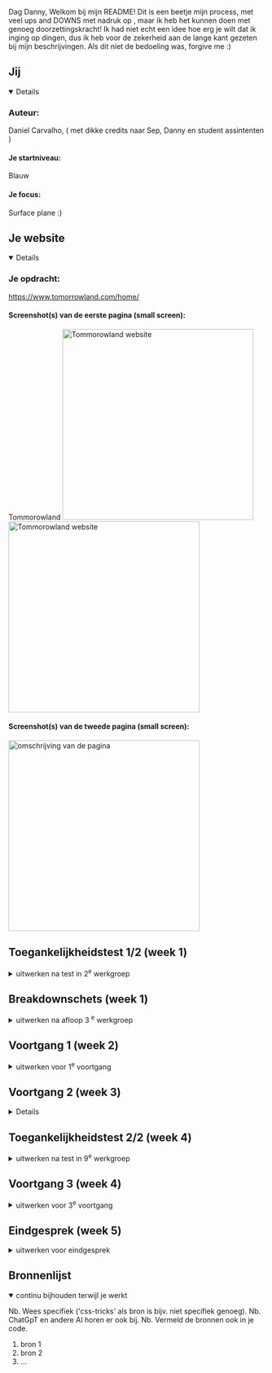 Dag Danny, 
Welkom bij mijn README! Dit is een beetje mijn process, met veel ups and DOWNS met nadruk op <DOWNS>, maar ik heb het kunnen doen met genoeg doorzettingskracht! Ik had niet echt een idee hoe erg je wilt dat ik inging op dingen, dus ik heb voor de zekerheid aan de lange kant gezeten bij mijn beschrijvingen. Als dit niet de bedoeling was, forgive me :)

## Jij
<details open>

  ### Auteur:
Daniel Carvalho, ( met dikke credits naar Sep, Danny en student assintenten )

  #### Je startniveau:
Blauw

  #### Je focus:
Surface plane  :)


</details>





## Je website
<details open>

  ### Je opdracht:
https://www.tomorrowland.com/home/

  #### Screenshot(s) van de eerste pagina (small screen): 
  Tommorowland 
  <img src="images/www.tomorrowland2.png" width="375px" alt="Tommorowland website">
   <img src="images/tml-page2.jpeg" width="375px" alt="Tommorowland website">


  #### Screenshot(s) van de tweede pagina (small screen):

  
  <img src="readme-images/dummy-plaatje.jpg" width="375px" alt="omschrijving van de pagina">
 
</details>



## Toegankelijkheidstest 1/2 (week 1)

<details>
  <summary>uitwerken na test in 2<sup>e</sup> werkgroep</summary>

  ### Bevindingen
  Ik ben erachter gekomen dat mijn site NOG niet heel toegangelijk is, ik kan er nog niet heel vloeiend doorheen tabben, ik ga dit even proberen aan te passen. Ik heb nog niet heel veel content, dus heb nog niet op heel veel kunnen testen, maar voor de rest ziet het er best goed uit. 

</details>



## Breakdownschets (week 1)

<details>
  <summary> uitwerken na afloop 3 <sup>e</sup> werkgroep</summary>

Ik heb voor beiden een breakdownschets op papier gemaakt voordat we hier de opdracht voor kregen, had dit voor mezelf sloordig gedaan. Ik heb er wel eentje op figma gemaakt voor mijn eerste pagina, om te kijken hoe ik het ga doen met me grid etc.

  ### de hele pagina: 
  <img src="images/breakdownschets.jpg" width="375px" alt="breakdown van de hele pagina">

</details>



## Voortgang 1 (week 2)

<details>
  <summary>uitwerken voor 1<sup>e</sup> voortgang</summary>

  ### Stand van zaken
Ik heb in de eerste week mij vooral nog gefocust op de oefen opdrachten, dit heb ik gedaan omdat ik voelde dat ik heel vol stof ben kwijt geraakt van vorig jaar. Dus om even op te frissen heb ik me meer gefocussed op oefenen. Ik ben begonnen met mijn HTML langzamer hand erin te verwerken. 


  ### Agenda voor meeting
  Voor de meeting hebben we een studenten assistent naar onze code laten kijken

  | Julia          | Quirine            | Jade         | Maya             |
- Door Quirine haar feedback heb ik begrepen hoe ik lists kon stylen, dankjewel Quirine. 

  ### Verslag van meeting
  In mijn eerste meeting heb ik samen met een assistent naar mijn code gekeken, ik heb hier echt enorm veel aan gehad. We hebben gekeken naar het structuur en hoe ik bepaalde elementen zoals sections in articles beter kon verwerken. 

  - Classes aanpassen
  - Sections en divjes
  - Begin Javascript
  
  In mijn eerste meeting keek ik vooral naar de structuur, of de aller eerste basis wel klopt. 
</details>





## Voortgang 2 (week 3)

<details>

  ### Stand van zaken
  Ik heb nu meer styling, verwerkt in mijn code. Het begin komt nu samen te komen, alle imgs zijn verwerkt. Ik begin te merken dat ik meer moeite begin te krijgen met het semantisch houden van mijn code. De opdrachten gaan opzich wel goed. Ik heb in de les ondersteuning gekregen van medeleerlingen. 


  ### Verslag van meeting
 In de tweede week hebben we gekeken naar mijn code en mijn classes, ik maak heel veel gebruik van classes, dus daar moest ik een verandering aan brengen. Na afloop ben ik compleet aan het werk gegaaan met het vervangen van alle classes in mijn code met pseudo classes. Hier liep ik meteen mee vast want het was echt te lastig. 

  - Pseudo classes
  - Articles sections


</details>

## Toegankelijkheidstest 2/2 (week 4)

<details>
  <summary>uitwerken na test in 9<sup>e</sup> werkgroep</summary>

  ### Bevindingen
  Lijst met je bevindingen die in de test naar voren kwamen (geef ook aan wat er verbeterd is):
  <img src="images/Screenshot 2023-10-04 at 23.37.20.png" width="375px" alt="bummer">


</details>





## Voortgang 3 (week 4)

<details>
  <summary>uitwerken voor 3<sup>e</sup> voortgang</summary>

  ### Stand van zaken
Ik loop enorm vast met javascript, ik snap er niet heel veel van, ook al heb ik alle oefeningen gevolgd. Ik ga echt stap voor stap verder, alleen het ritme moet omhoog om het te kunnen halen. Ik ben begonnen met mijn javascript voor mijn scroll animatie, en het is best wel lastig, maar ik heb er hoop in want ik begin begrijp ik wel volledig. Verder ben ik begonnen aan mijn tweede pagina en heb ik met ondersteuning mijn timeline kunnen maken. Dankjewel Sep en Mike, toppers! 

  ### Agenda voor meeting
  Mijn groepje heeft zich helaas niet gehouden aan het schema, en we gingen individueel, ik heb wel heel veel feedback gekregen van andere mede studenten over hoe bepaalde erros uit mijn code kon halen, zoals in de doctype en in mijn header. 

  ### Verslag van meeting
In de derde meeting heb ik besproken hoe ik mijn 5 surface plane punten afmaak, Hierbij heb ik gekeken naar hoe ik de dark-mode ga toevoegen en hoe ik ervoor ga zorgen dat audio afspeelt op mijn site. 
  - Dark-mode
  - Javascript errors
  - Party-mode
  - Video

</details>





## Eindgesprek (week 5)

<details>

  <summary> uitwerken voor eindgesprek </summary>



  ### Dit ging goed/Heb ik geleerd: 
  Ik ben enorm blij met mijn resultaat, ik had nooit gedacht in 100 jaar dat ik zo een site in elkaar zou kunnen zetten en het is me gewoon gelukt. Ik ben enorm blij, ik ben zo erg gegroeid in coderen het is echt niet normaal. In dit vak alleen, ik was begin dit vak de meest basic dingen van html vergeten en nu heb ik zulke complexe js geschreven. Ik ben enorm trots op mezelf en hoop dat ik iets goeds heb neergezet. Ik heb voor de laatste week tot 2/3 snachts gewerkt elke dag, om het af te kunnen krijgen. Ik heb heel lang vast gelopen met kleine dingen in het begin en het opfrissen van de code door opdrachten te maken, dat ik daarna pas goed kon beginnen. Dit is by far het meest intensieve vak dat ik op deze hele opleiding heb gehad, maar ik ben er dankbaar voor want het heeft alles uit me gehaald, inclusief tranen. 



  ### Dit was lastig/Is niet gelukt:
Omdat ik heel lang stil stond bij een java script probleem in de laatste dagen, is het me niet gelukt om simpelweg mijn line-up pagina te javascripten. Ik heb er wel een easter egg in gestopt, was niet helemaal de bedoeling maar is alles wat de studenten assistent heeft kunnen doen (sorry ben de naam vergeten van die blonde jongen). 

  <img src="images/Screenshot 2023-10-05 at 00.09.48.png" width="375px" alt="bummer">

</details>





## Bronnenlijst

<details open>
  <summary>continu bijhouden terwijl je werkt</summary>

  Nb. Wees specifiek ('css-tricks' als bron is bijv. niet specifiek genoeg). 
  Nb. ChatGpT en andere AI horen er ook bij.
  Nb. Vermeld de bronnen ook in je code.

  1. bron 1
  2. bron 2
  3. ...

</details>